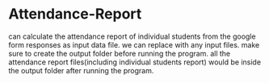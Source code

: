 # Attendance-Report
can calculate the attendance report of individual students from the google form responses as input data file.
we can replace with any input files.
make sure to create the output folder before running the program.
all the attendance report files(including individual students report) would be inside the output folder after running the program.

